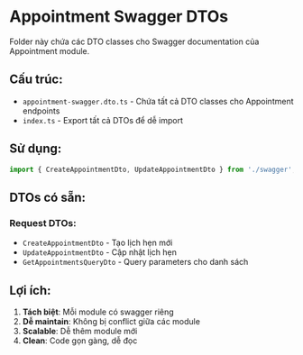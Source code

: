# Appointment Swagger DTOs

Folder này chứa các DTO classes cho Swagger documentation của Appointment module.

## Cấu trúc:

- `appointment-swagger.dto.ts` - Chứa tất cả DTO classes cho Appointment endpoints
- `index.ts` - Export tất cả DTOs để dễ import

## Sử dụng:

```typescript
import { CreateAppointmentDto, UpdateAppointmentDto } from './swagger';
```

## DTOs có sẵn:

### Request DTOs:

- `CreateAppointmentDto` - Tạo lịch hẹn mới
- `UpdateAppointmentDto` - Cập nhật lịch hẹn
- `GetAppointmentsQueryDto` - Query parameters cho danh sách

## Lợi ích:

1. **Tách biệt**: Mỗi module có swagger riêng
2. **Dễ maintain**: Không bị conflict giữa các module
3. **Scalable**: Dễ thêm module mới
4. **Clean**: Code gọn gàng, dễ đọc
